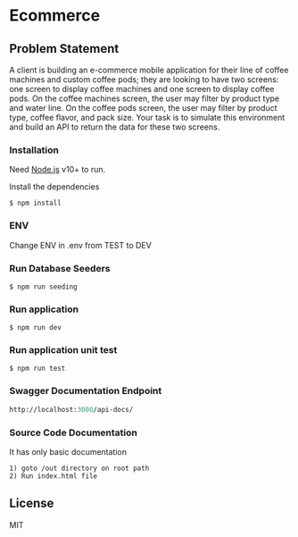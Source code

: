 # Ecommerce
## Problem Statement
A client is building an e-commerce mobile application for their line of coffee machines and custom coffee pods; they are looking to have two
screens: one screen to display coffee machines and one screen to display coffee pods. On the coffee machines screen, the user may filter by
product type and water line. On the coffee pods screen, the user may filter by product type, coffee flavor, and pack size. Your task is to simulate
this environment and build an API to return the data for these two screens.

### Installation
Need [Node.js](https://nodejs.org/) v10+ to run.

Install the dependencies

```shell script
$ npm install
```

### ENV

Change ENV in .env from TEST to DEV

### Run Database Seeders
```shell script
$ npm run seeding
```

### Run application
```shell script
$ npm run dev
```

### Run application unit test
```shell script
$ npm run test
```

### Swagger Documentation Endpoint
```graphql endpoint
http://localhost:3000/api-docs/
```

### Source Code Documentation
It has only basic documentation
```steps
1) goto /out directory on root path
2) Run index.html file
```


License
----

MIT
